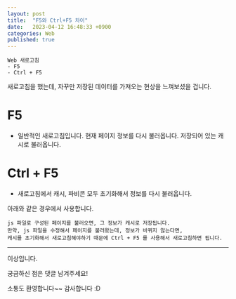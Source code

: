 ```yaml
---
layout: post
title:  "F5와 Ctrl+F5 차이"
date:   2023-04-12 16:48:33 +0900
categories: Web
published: true
---
```

```
Web 새로고침
- F5
- Ctrl + F5
```

새로고침을 했는데, 자꾸만 저장된 데이터를 가져오는 현상을 느껴보셨을 겁니다.

# F5

- 일반적인 새로고침입니다. 현재 페이지 정보를 다시 불러옵니다. 저장되어 있는 캐시로 불러옵니다.

# Ctrl + F5

- 새로고침에서 캐시, 파비콘 모두 초기화해서 정보를 다시 불러옵니다.

아래와 같은 경우에서 사용합니다.
```
js 파일로 구성된 페이지를 불러오면, 그 정보가 캐시로 저장됩니다.
만약, js 파일을 수정해서 페이지를 불러왔는데, 정보가 바뀌지 않는다면,
캐시를 초기화해서 새로고침해야하기 때문에 Ctrl + F5 를 사용해서 새로고침하면 됩니다.
```

---

이상입니다.

궁금하신 점은 댓글 남겨주세요!

소통도 환영합니다~~ 감사합니다 :D
